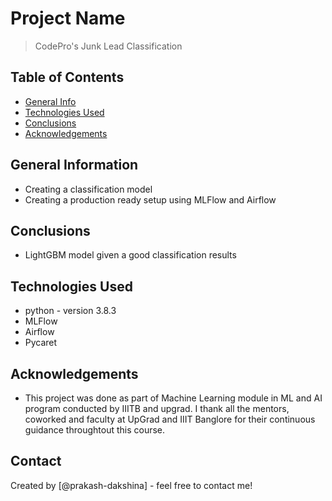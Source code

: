 # Project Name
> CodePro's Junk Lead Classification 


## Table of Contents
* [General Info](#general-information)
* [Technologies Used](#technologies-used)
* [Conclusions](#conclusions)
* [Acknowledgements](#acknowledgements)

<!-- You can include any other section that is pertinent to your problem -->

## General Information
- Creating a classification model
- Creating a production ready setup using MLFlow and Airflow 
 

<!-- You don't have to answer all the questions - just the ones relevant to your project. -->

## Conclusions
- LightGBM model given a good classification results

<!-- You don't have to answer all the questions - just the ones relevant to your project. -->


## Technologies Used
- python - version 3.8.3
- MLFlow
- Airflow
- Pycaret

<!-- As the libraries versions keep on changing, it is recommended to mention the version of library used in this project -->

## Acknowledgements
- This project was done as part of Machine Learning module in ML and AI program conducted by IIITB and upgrad. I thank all the mentors, coworked and faculty at UpGrad and IIIT Banglore for their continuous guidance throughtout this course.


## Contact
Created by [@prakash-dakshina] - feel free to contact me!


<!-- Optional -->
<!-- ## License -->
<!-- This project is open source and available under the [... License](). -->

<!-- You don't have to include all sections - just the one's relevant to your project -->
